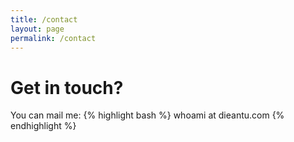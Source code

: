 ```yaml
---
title: /contact
layout: page
permalink: /contact
---
```


# Get in touch?

You can mail me:
{% highlight bash %}
whoami at dieantu.com
{% endhighlight %}
